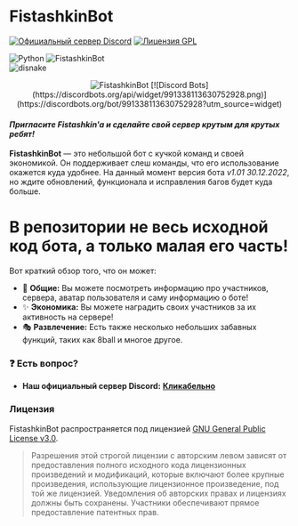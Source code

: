 # FistashkinBot
[![Официальный сервер Discord](https://discordapp.com/api/guilds/809899167282364416/embed.png)](https://discord.gg/Q69xQnzR6m)
[![Лицензия GPL](https://badges.frapsoft.com/os/gpl/gpl.svg?v=103)](LICENSE)

![Python](https://img.shields.io/badge/Python-3.11-blue?style=for-the-badge&logo=python)
![FistashkinBot](https://img.shields.io/badge/Fistashkin%20Bot-Версия%3A%201.01-8df8a7?style=for-the-badge&logo=discord&logoColor=8df8a7)<br>
![disnake](https://img.shields.io/badge/disnake-black?style=for-the-badge&logo=discord)

<p align="center">
  <img src="https://i91.servimg.com/u/f91/20/47/10/60/44_20210.png" alt="FistashkinBot"/>
  [![Discord Bots](https://discordbots.org/api/widget/991338113630752928.png)](https://discordbots.org/bot/991338113630752928?utm_source=widget)
</p>

#### *Пригласите Fistashkin'a и сделайте свой сервер крутым для крутых ребят!*
**FistashkinBot** — это небольшой бот с кучкой команд и своей экономикой. Он поддерживает слеш команды, что его использование окажется куда удобнее. На данный момент версия бота *v1.01 30.12.2022*, но ждите обновлений, функционала и исправления багов будет куда больше. 

# **В репозитории не весь исходной код бота, а только малая его часть!**

Вот краткий обзор того, что он может:
* 🎀 **Общие:** Вы можете посмотреть информацию про участников, сервера, аватар пользователя и саму информацию о боте!
* ✨ **Экономика:** Вы можете наградить своих участников за их активность на сервере!
* 🎭 **Развлечение:** Есть также несколько небольших забавных функций, таких как 8ball и многое другое.

### :question: Есть вопрос?
* **Наш официальный сервер Discord:** [**Кликабельно**](https://discord.gg/Q69xQnzR6m)

### Лицензия
FistashkinBot распространяется под лицензией [GNU General Public License v3.0](LICENSE).
> Разрешения этой строгой лицензии с авторским левом зависят от предоставления полного исходного кода лицензионных произведений и модификаций, которые включают более крупные произведения, использующие лицензионное произведение, под той же лицензией. Уведомления об авторских правах и лицензиях должны быть сохранены. Участники обеспечивают прямое предоставление патентных прав.
> 
